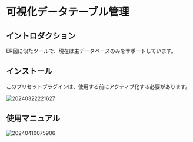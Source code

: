# 可視化データテーブル管理

<PluginInfo name="graph-collection-manager"></PluginInfo>

## イントロダクション

ER図に似たツールで、現在は主データベースのみをサポートしています。

## インストール

このプリセットプラグインは、使用する前にアクティブ化する必要があります。

![20240322221627](https://static-docs.nocobase.com/20240322221627.png)

## 使用マニュアル

![20240410075906](https://static-docs.nocobase.com/20240410075906.png)

